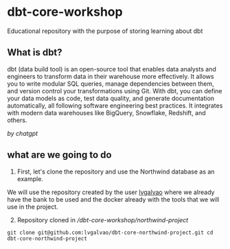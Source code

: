# dbt-core-workshop
Educational repository with the purpose of storing learning about dbt

## What is dbt?

dbt (data build tool) is an open-source tool that enables data analysts and engineers to transform data in their warehouse more effectively. It allows you to write modular SQL queries, manage dependencies between them, and version control your transformations using Git. With dbt, you can define your data models as code, test data quality, and generate documentation automatically, all following software engineering best practices. It integrates with modern data warehouses like BigQuery, Snowflake, Redshift, and others.

*by chatgpt*

## what are we going to do

1. First, let's clone the repository and use the Northwind database as an example.

We will use the repository created by the user [lvgalvao](https://github.com/lvgalvao/dbt-core-northwind-project) where we already have the bank to be used and the docker already with the tools that we will use in the project.

2. Repository cloned in */dbt-core-workshop/northwind-project*


`git clone git@github.com:lvgalvao/dbt-core-northwind-project.git
cd dbt-core-northwind-project`

